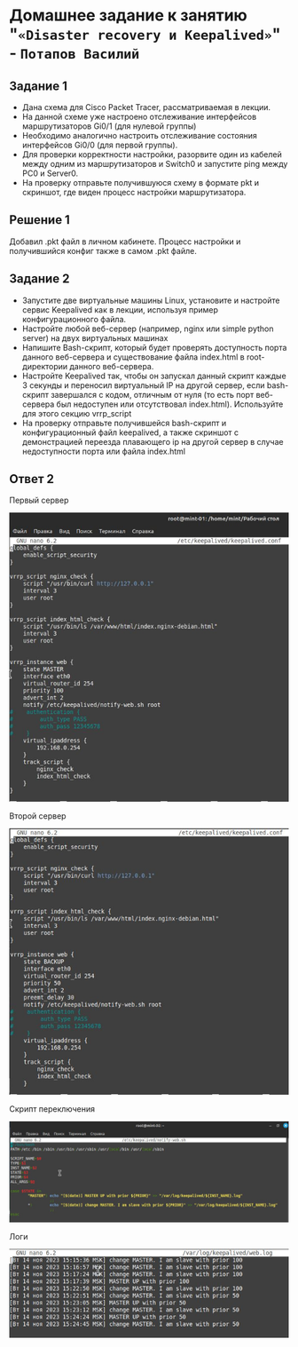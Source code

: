 # Домашнее задание к занятию "`«Disaster recovery и Keepalived»`" - `Потапов Василий`

## Задание 1

- Дана схема для Cisco Packet Tracer, рассматриваемая в лекции.
- На данной схеме уже настроено отслеживание интерфейсов маршрутизаторов Gi0/1 (для нулевой группы)
- Необходимо аналогично настроить отслеживание состояния интерфейсов Gi0/0 (для первой группы).
- Для проверки корректности настройки, разорвите один из кабелей между одним из маршрутизаторов и Switch0 и запустите ping между PC0 и Server0.
- На проверку отправьте получившуюся схему в формате pkt и скриншот, где виден процесс настройки маршрутизатора.

## Решение 1

Добавил .pkt файл в личном кабинете. Процесс настройки и получившийся конфиг также в самом .pkt файле.

## Задание 2

- Запустите две виртуальные машины Linux, установите и настройте сервис Keepalived как в лекции, используя пример конфигурационного файла.
- Настройте любой веб-сервер (например, nginx или simple python server) на двух виртуальных машинах
- Напишите Bash-скрипт, который будет проверять доступность порта данного веб-сервера и существование файла index.html в root-директории данного веб-сервера.
- Настройте Keepalived так, чтобы он запускал данный скрипт каждые 3 секунды и переносил виртуальный IP на другой сервер, если bash-скрипт завершался с кодом, отличным от нуля (то есть порт веб-сервера был недоступен или отсутствовал index.html). Используйте для этого секцию vrrp_script
- На проверку отправьте получившейся bash-скрипт и конфигурационный файл keepalived, а также скриншот с демонстрацией переезда плавающего ip на другой сервер в случае недоступности порта или файла index.html

## Ответ 2

Первый сервер

![Название скриншота 1](https://github.com/mistermedved01/hw-sflt-01/blob/master/keepalived_conf01.jpg)

Второй сервер

![Название скриншота 1](https://github.com/mistermedved01/hw-sflt-01/blob/master/keepalived_conf02.jpg)

Скрипт переключения

![Название скриншота 1](https://github.com/mistermedved01/hw-sflt-01/blob/master/notify-web.jpg)

Логи

![Название скриншота 1](https://github.com/mistermedved01/hw-sflt-01/blob/master/keepalived_log.jpg)
